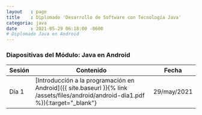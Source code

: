 ```yaml
---
layout   : page
title    : Diplomado 'Desarrollo de Software con Tecnología Java'
categoria: java
date     : 2021-05-29 06:18:00 -0600
# Diplomado Java en Android
---
```


### Diapositivas del Módulo: Java en Android

| Sesión | Contenido | Fecha |
| --- | --- | ---|
| Día 1 | [Introducción a la programación en Android]({{ site.baseurl }}{% link /assets/files/android/android-dia1.pdf %}){:target="_blank"} | 29/may/2021 |

